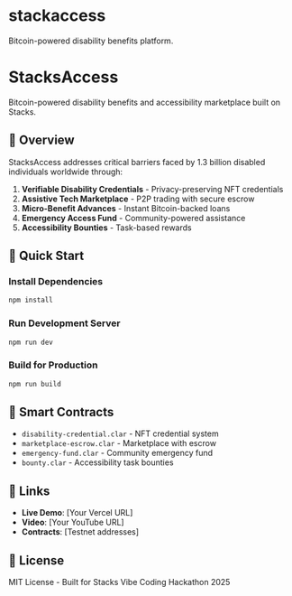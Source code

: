 # stackaccess
Bitcoin-powered disability benefits platform.

# StacksAccess

Bitcoin-powered disability benefits and accessibility marketplace built on Stacks.

## 🎯 Overview

StacksAccess addresses critical barriers faced by 1.3 billion disabled individuals worldwide through:

1. **Verifiable Disability Credentials** - Privacy-preserving NFT credentials
2. **Assistive Tech Marketplace** - P2P trading with secure escrow
3. **Micro-Benefit Advances** - Instant Bitcoin-backed loans
4. **Emergency Access Fund** - Community-powered assistance
5. **Accessibility Bounties** - Task-based rewards

## 🚀 Quick Start

### Install Dependencies
```bash
npm install
```

### Run Development Server
```bash
npm run dev
```

### Build for Production
```bash
npm run build
```

## 📝 Smart Contracts

- `disability-credential.clar` - NFT credential system
- `marketplace-escrow.clar` - Marketplace with escrow
- `emergency-fund.clar` - Community emergency fund
- `bounty.clar` - Accessibility task bounties

## 🔗 Links

- **Live Demo**: [Your Vercel URL]
- **Video**: [Your YouTube URL]
- **Contracts**: [Testnet addresses]

## 📄 License

MIT License - Built for Stacks Vibe Coding Hackathon 2025
